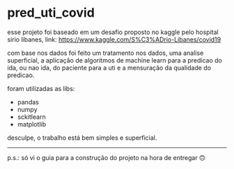 # pred_uti_covid

esse projeto foi baseado em um desafio proposto no kaggle pelo hospital sirio libanes, link: https://www.kaggle.com/S%C3%ADrio-Libanes/covid19

com base nos dados foi feito um tratamento nos dados, uma analise superficial, a aplicação de algoritmos de machine learn para a predicao do ida, ou nao ida, do paciente para a uti e a mensuração da qualidade do predicao.

foram utilizadas as libs:
* pandas
* numpy
* sckitlearn
* matplotlib

desculpe, o trabalho está bem simples e superficial.

---
p.s.: só vi o guia para a construção do projeto na hora de entregar 🙃

